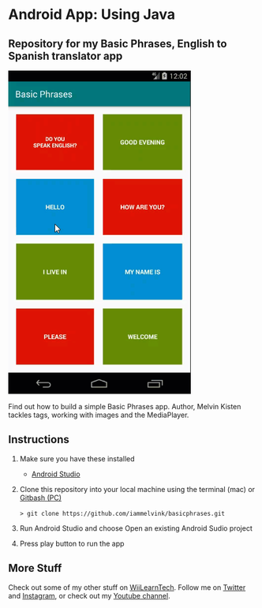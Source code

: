 # Android App: Using Java

## Repository for my Basic Phrases, English to Spanish translator app

![Basic Phrases English Spanish](basicphrases_english_spanish.gif)

Find out how to build a simple Basic Phrases app. Author, Melvin Kisten tackles tags, working with images and the MediaPlayer. 

## Instructions
1. Make sure you have these installed
	- [Android Studio](https://developer.android.com/studio#downloads)
2. Clone this repository into your local machine using the terminal (mac) or [Gitbash (PC)](https://git-scm.com/download/win) 
	
	`> git clone https://github.com/iammelvink/basicphrases.git`
3. Run Android Studio and choose Open an existing Android Sudio project
4. Press play button to run the app

## More Stuff
Check out some of my other stuff on [WiiLearnTech](https://www.wiilearntech.com). Follow me on [Twitter](https://twitter.com/iammelvink) and [Instagram](https://www.instagram.com/iammelvink/), or check out my [Youtube channel](https://www.youtube.com/channel/UCwMGEkyU2QOqEEKJ1E5pe7w).